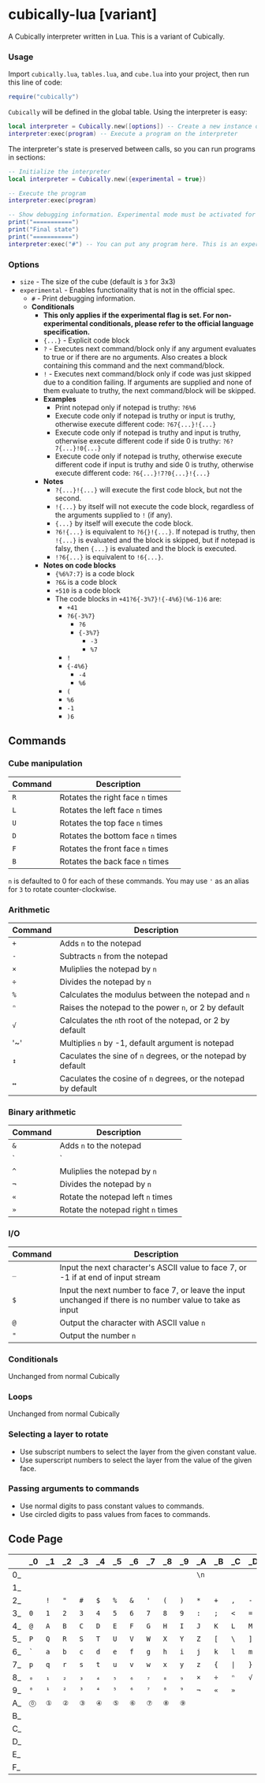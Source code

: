 # cubically-lua [variant]
A Cubically interpreter written in Lua. This is a variant of Cubically.

### Usage
Import `cubically.lua`, `tables.lua`, and `cube.lua` into your project, then run this line of code:
```lua
require("cubically")
```
`Cubically` will be defined in the global table. Using the interpreter is easy:
```lua
local interpreter = Cubically.new([options]) -- Create a new instance of the interpreter
interpreter:exec(program) -- Execute a program on the interpreter
```
The interpreter's state is preserved between calls, so you can run programs in sections:
```lua
-- Initialize the interpreter
local interpreter = Cubically.new({experimental = true})

-- Execute the program
interpreter:exec(program)

-- Show debugging information. Experimental mode must be activated for the debug info command used below.
print("===========")
print("Final state")
print("===========")
interpreter:exec("#") -- You can put any program here. This is an experimental command to show debugging info.
```

### Options
- `size` - The size of the cube (default is `3` for 3x3)
- `experimental` - Enables functionality that is not in the official spec.
  - `#` - Print debugging information.
  - **Conditionals**
    - **This only applies if the experimental flag is set. For non-experimental conditionals, please refer to the official language specification.**
    - `{...}` - Explicit code block
    - `?` - Executes next command/block only if any argument evaluates to true or if there are no arguments. Also creates a block containing this command and the next command/block.
    - `!` - Executes next command/block only if code was just skipped due to a condition failing. If arguments are supplied and none of them evaluate to truthy, the next command/block will be skipped.
    - **Examples**
      - Print notepad only if notepad is truthy: `?6%6`
      - Execute code only if notepad is truthy or input is truthy, otherwise execute different code: `?67{...}!{...}`
      - Execute code only if notepad is truthy and input is truthy, otherwise execute different code if side 0 is truthy: `?6?7{...}!0{...}`
      - Execute code only if notepad is truthy, otherwise execute different code if input is truthy and side 0 is truthy, otherwise execute different code: `?6{...}!7?0{...}!{...}`
    - **Notes**
      - `?{...}!{...}` will execute the first code block, but not the second.
      - `!{...}` by itself will not execute the code block, regardless of the arguments supplied to `!` (if any).
      - `{...}` by itself will execute the code block.
      - `?6!{...}` is equivalent to `?6{}!{...}`. If notepad is truthy, then `!{...}` is evaluated and the block is skipped, but if notepad is falsy, then `{...}` is evaluated and the block is executed.
      - `!?6{...}` is equivalent to `!6{...}`.
    - **Notes on code blocks**
      - `{%6%7:7}` is a code block
      - `?6&` is a code block
      - `+510` is a code block
      - The code blocks in `+41?6{-3%7}!{-4%6}(%6-1)6` are:
        - `+41`
        - `?6{-3%7}`
          - `?6`
          - `{-3%7}`
            - `-3`
            - `%7`
        - `!`
        - `{-4%6}`
          - `-4`
          - `%6`
        - `(`
        - `%6`
        - `-1`
        - `)6`

## Commands
### Cube manipulation
|Command|Description|
|---|---------------------------------|
|`R`|Rotates the right face `n` times |
|`L`|Rotates the left face `n` times  |
|`U`|Rotates the top face `n` times   |
|`D`|Rotates the bottom face `n` times|
|`F`|Rotates the front face `n` times |
|`B`|Rotates the back face `n` times  |

`n` is defaulted to 0 for each of these commands. You may use `'` as an alias for `3` to rotate counter-clockwise.

### Arithmetic
|Command|Description|
|---|---------------------------------|
|`+`|Adds `n` to the notepad|
|`-`|Subtracts `n` from the notepad|
|`×`|Muliplies the notepad by `n`|
|`÷`|Divides the notepad by `n`|
|`%`|Calculates the modulus between the notepad and `n` |
|`ⁿ`|Raises the notepad to the power `n`, or 2 by default|
|`√`|Calculates the `n`th root of the notepad, or 2 by default|
|'~'|Multiplies `n` by -1, default argument is notepad|
|`↕`|Caculates the sine of `n` degrees, or the notepad by default|
|`↔`|Caculates the cosine of `n` degrees, or the notepad by default|

### Binary arithmetic
|Command|Description|
|---|---------------------------------|
|`&`|Adds `n` to the notepad|
|`|`|Subtracts `n` from the notepad|
|`^`|Muliplies the notepad by `n`|
|`¬`|Divides the notepad by `n`|
|`«`|Rotate the notepad left `n` times|
|`»`|Rotate the notepad right `n` times|

### I/O
|Command|Description|
|---|---------------------------------|
|`_`|Input the next character's ASCII value to face 7, or -1 if at end of input stream|
|`$`|Input the next number to face 7, or leave the input unchanged if there is no number value to take as input|
|`@`|Output the character with ASCII value `n`|
|`"`|Output the number `n`|

### Conditionals
Unchanged from normal Cubically

### Loops
Unchanged from normal Cubically

### Selecting a layer to rotate
- Use subscript numbers to select the layer from the given constant value.
- Use superscript numbers to select the layer from the value of the given face.

### Passing arguments to commands
- Use normal digits to pass constant values to commands.
- Use circled digits to pass values from faces to commands.

## Code Page
|    | _0 | _1 | _2 | _3 | _4 | _5 | _6 | _7 | _8 | _9 | _A | _B | _C | _D | _E | _F |
|----|----|----|----|----|----|----|----|----|----|----|----|----|----|----|----|----|
| 0_ |    |    |    |    |    |    |    |    |    |    |`\n`|    |    |    |    |    |
| 1_ |    |    |    |    |    |    |    |    |    |    |    |    |    |    |    |    |
| 2_ | ` `| `!`| `"`| `#`| `$`| `%`| `&`| `'`| `(`| `)`| `*`| `+`| `,`| `-`| `.`| `/`|
| 3_ | `0`| `1`| `2`| `3`| `4`| `5`| `6`| `7`| `8`| `9`| `:`| `;`| `<`| `=`| `>`| `?`|
| 4_ | `@`| `A`| `B`| `C`| `D`| `E`| `F`| `G`| `H`| `I`| `J`| `K`| `L`| `M`| `N`| `O`|
| 5_ | `P`| `Q`| `R`| `S`| `T`| `U`| `V`| `W`| `X`| `Y`| `Z`| `[`| `\`| `]`| `^`| `_`|
| 6_ | `` ` `` | `a`| `b`| `c`| `d`| `e`| `f`| `g`| `h`| `i`| `j`| `k`| `l`| `m`| `n`| `o`|
| 7_ | `p`| `q`| `r`| `s`| `t`| `u`| `v`| `w`| `x`| `y`| `z`| `{`|`\|`| `}`| `~`|    |
| 8_ | `₀`| `₁`| `₂`| `₃`| `₄`| `₅`| `₆`| `₇`| `₈`| `₉`| `×`| `÷`| `ⁿ`| `√`| `↕`| `↔`|
| 9_ | `⁰`| `¹`| `²`| `³`| `⁴`| `⁵`| `⁶`| `⁷`| `⁸`| `⁹`| `¬`| `«`| `»`|    |    |    |
| A_ | `⓪`| `①`| `②`| `③`| `④`| `⑤`| `⑥`| `⑦`| `⑧`| `⑨`|    |    |    |    |    |    |
| B_ |    |    |    |    |    |    |    |    |    |    |    |    |    |    |    |    |
| C_ |    |    |    |    |    |    |    |    |    |    |    |    |    |    |    |    |
| D_ |    |    |    |    |    |    |    |    |    |    |    |    |    |    |    |    |
| E_ |    |    |    |    |    |    |    |    |    |    |    |    |    |    |    |    |
| F_ |    |    |    |    |    |    |    |    |    |    |    |    |    |    |    |    |
